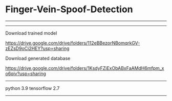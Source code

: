 # Finger-Vein-Spoof-Detection
-----------------------------------------------------------------------------------------------------------------------------
-----------------------------------------------------------------------------------------------------------------------------

Download trained model

https://drive.google.com/drive/folders/112eBBezorNBomqrkGV-zEZsD9oCi2HEY?usp=sharing



Download generated database

https://drive.google.com/drive/folders/1KsdyFZiExObABxFaAMdH6mfpm_xo6qiv?usp=sharing

-----------------------------------------------------------------------------------------------------------------------------

python 3.9
tensorflow 2.7

-----------------------------------------------------------------------------------------------------------------------------
